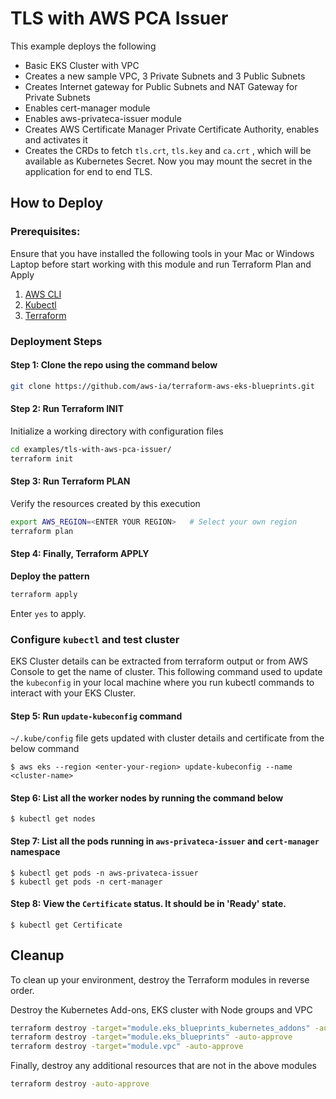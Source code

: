 # TLS with AWS PCA Issuer

This example deploys the following

- Basic EKS Cluster with VPC
- Creates a new sample VPC, 3 Private Subnets and 3 Public Subnets
- Creates Internet gateway for Public Subnets and NAT Gateway for Private Subnets
- Enables cert-manager module
- Enables aws-privateca-issuer module
- Creates AWS Certificate Manager Private Certificate Authority, enables and activates it
- Creates the CRDs to fetch `tls.crt`, `tls.key` and `ca.crt` , which will be available as Kubernetes Secret. Now you may mount the secret in the application for end to end TLS.

## How to Deploy

### Prerequisites:

Ensure that you have installed the following tools in your Mac or Windows Laptop before start working with this module and run Terraform Plan and Apply

1. [AWS CLI](https://docs.aws.amazon.com/cli/latest/userguide/install-cliv2.html)
2. [Kubectl](https://Kubernetes.io/docs/tasks/tools/)
3. [Terraform](https://learn.hashicorp.com/tutorials/terraform/install-cli)

### Deployment Steps

#### Step 1: Clone the repo using the command below

```sh
git clone https://github.com/aws-ia/terraform-aws-eks-blueprints.git
```

#### Step 2: Run Terraform INIT

Initialize a working directory with configuration files

```sh
cd examples/tls-with-aws-pca-issuer/
terraform init
```

#### Step 3: Run Terraform PLAN

Verify the resources created by this execution

```sh
export AWS_REGION=<ENTER YOUR REGION>   # Select your own region
terraform plan
```

#### Step 4: Finally, Terraform APPLY

**Deploy the pattern**

```sh
terraform apply
```

Enter `yes` to apply.

### Configure `kubectl` and test cluster

EKS Cluster details can be extracted from terraform output or from AWS Console to get the name of cluster.
This following command used to update the `kubeconfig` in your local machine where you run kubectl commands to interact with your EKS Cluster.

#### Step 5: Run `update-kubeconfig` command

`~/.kube/config` file gets updated with cluster details and certificate from the below command

    $ aws eks --region <enter-your-region> update-kubeconfig --name <cluster-name>

#### Step 6: List all the worker nodes by running the command below

    $ kubectl get nodes

#### Step 7: List all the pods running in `aws-privateca-issuer` and `cert-manager` namespace

    $ kubectl get pods -n aws-privateca-issuer
    $ kubectl get pods -n cert-manager

#### Step 8: View the `Certificate` status. It should be in 'Ready' state.

    $ kubectl get Certificate

## Cleanup

To clean up your environment, destroy the Terraform modules in reverse order.

Destroy the Kubernetes Add-ons, EKS cluster with Node groups and VPC

```sh
terraform destroy -target="module.eks_blueprints_kubernetes_addons" -auto-approve
terraform destroy -target="module.eks_blueprints" -auto-approve
terraform destroy -target="module.vpc" -auto-approve
```

Finally, destroy any additional resources that are not in the above modules

```sh
terraform destroy -auto-approve
```
